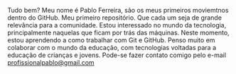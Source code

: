 Tudo bem?  Meu nome é Pablo Ferreira, são os meus primeiros moviemtnos dentro do GitHub.
Meu primeiro repositório. Que cada um seja de grande relevância para a comunidade.
Estou interessado no mundo  da tecnologia, principalmente naquelas que ficam por trás das máquinas.
Neste momento, estou aprendendo a como trabalhar com Git e GitHub.
Penso muito em colaborar com o mundo da educação, com tecnologias voltadas para a educação de crianças e jovens.
Pode-se fazer contato comigo pelo  e-mail profissionalpablo@gmail.com
